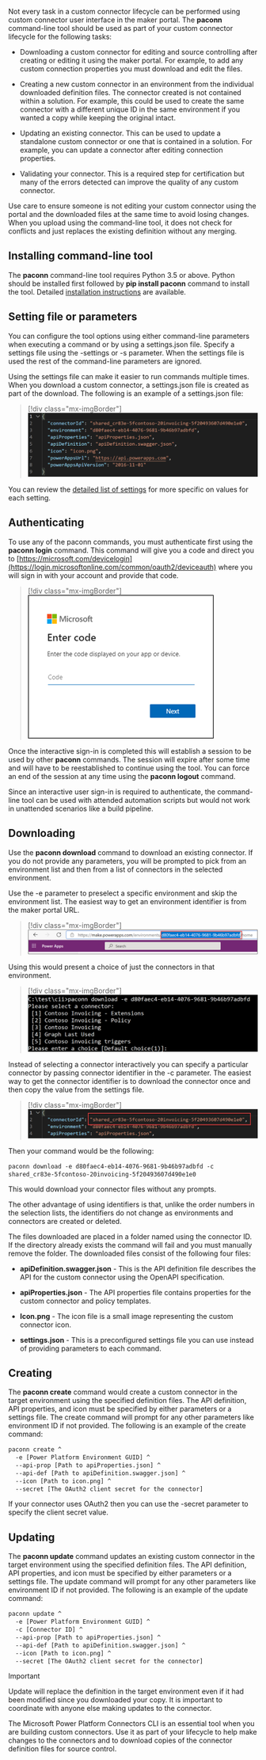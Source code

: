Not every task in a custom connector lifecycle can be performed using custom connector user interface in the maker portal. The **paconn** command-line tool should be used as part of your custom connector lifecycle for the following tasks:

-   Downloading a custom connector for editing and source controlling after creating or editing it using the maker portal. For example, to add any custom connection properties you must download and edit the files.

-   Creating a new custom connector in an environment from the individual downloaded definition files. The connector created is not contained within a solution. For example, this could be used to create the same connector with a different unique ID in the same environment if you wanted a copy while keeping the original intact.

-   Updating an existing connector. This can be used to update a standalone custom connector or one that is contained in a solution. For example, you can update a connector after editing connection properties.

-   Validating your connector. This is a required step for certification but many of the errors detected can improve the quality of any custom connector.

Use care to ensure someone is not editing your custom connector using the portal and the downloaded files at the same time to avoid losing changes. When you upload using the command-line tool, it does not check for conflicts and just replaces the existing definition without any merging.

## Installing command-line tool

The **paconn** command-line tool requires Python 3.5 or above. Python should be installed first followed by **pip install paconn** command to install the tool. Detailed [installation instructions](https://docs.microsoft.com/connectors/custom-connectors/paconn-cli/?azure-portal=true) are available.

## Setting file or parameters

You can configure the tool options using either command-line parameters when executing a command or by using a settings.json file. Specify a settings file using the -settings or -s parameter. When the settings file is used the rest of the command-line parameters are ignored.

Using the settings file can make it easier to run commands multiple times. When you download a custom connector, a settings.json file is created as part of the download. The following is an example of a settings.json file:

> [!div class="mx-imgBorder"]
> [![Screenshot example of the settings file contents.](../media/settings-json.png)](../media/settings-json.png#lightbox)

You can review the [detailed list of settings](https://docs.microsoft.com/connectors/custom-connectors/paconn-cli?azure-portal=true#settings-file) for more specific on values for each setting.

## Authenticating

To use any of the paconn commands, you must authenticate first using the **paconn login** command. This command will give you a code and direct you to [https://microsoft.com/devicelogin](https://login.microsoftonline.com/common/oauth2/deviceauth) where you will sign in with your account and provide that code.

> [!div class="mx-imgBorder"]
> [![Screenshot of the authentication dialog asking for the device code.](../media/enter-code.png)](../media/enter-code.png#lightbox)

Once the interactive sign-in is completed this will establish a session to be used by other **paconn** commands. The session will expire after some time and will have to be reestablished to continue using the tool. You can force an end of the session at any time using the **paconn logout** command.

Since an interactive user sign-in is required to authenticate, the command-line tool can be used with attended automation scripts but would not work in unattended scenarios like a build pipeline.

## Downloading

Use the **paconn download** command to download an existing connector. If you do not provide any parameters, you will be prompted to pick from an environment list and then from a list of connectors in the selected environment.

Use the -e parameter to preselect a specific environment and skip the environment list. The easiest way to get an environment identifier is from the maker portal URL.

> [!div class="mx-imgBorder"]
> [![Screenshot of the environment URL showing how to pull out the identifier.](../media/maker-portal-url.png)](../media/maker-portal-url.png#lightbox)

Using this would present a choice of just the connectors in that environment.

> [!div class="mx-imgBorder"]
> [![Screenshot showing a list of connectors from the command line tool.](../media/environment-connectors.png)](../media/environment-connectors.png#lightbox)

Instead of selecting a connector interactively you can specify a particular connector by passing connector identifier in the -c parameter. The easiest way to get the connector identifier is to download the connector once and then copy the value from the settings file.

> [!div class="mx-imgBorder"]
> [![Screenshot showing where to find the connector ID in the settings file.](../media/connector-identifier.png)](../media/connector-identifier.png#lightbox)

Then your command would be the following:

```
paconn download -e d80faec4-eb14-4076-9681-9b46b97adbfd -c shared_cr83e-5fcontoso-20invoicing-5f20493607d490e1e0
```

This would download your connector files without any prompts.

The other advantage of using identifiers is that, unlike the order numbers in the selection lists, the identifiers do not change as environments and connectors are created or deleted.

The files downloaded are placed in a folder named using the connector ID. If the directory already exists the command will fail and you must manually remove the folder. The downloaded files consist of the following four files:

-   **apiDefinition.swagger.json** - This is the API definition file describes the API for the custom connector using the OpenAPI specification.

-   **apiProperties.json** - The API properties file contains properties for the custom connector and policy templates.

-   **Icon.png** - The icon file is a small image representing the custom connector icon.

-   **settings.json** - This is a preconfigured settings file you can use instead of providing parameters to each command.

## Creating

The **paconn create** command would create a custom connector in the target environment using the specified definition files. The API definition, API properties, and icon must be specified by either parameters or a settings file. The create command will prompt for any other parameters like environment ID if not provided. The following is an example of the create command:

```
paconn create ^
  -e [Power Platform Environment GUID] ^
  --api-prop [Path to apiProperties.json] ^
  --api-def [Path to apiDefinition.swagger.json] ^
  --icon [Path to icon.png] ^
  --secret [The OAuth2 client secret for the connector]
```

If your connector uses OAuth2 then you can use the -secret parameter to specify the client secret value.

## Updating

The **paconn update** command updates an existing custom connector in the target environment using the specified definition files. The API definition, API properties, and icon must be specified by either parameters or a settings file. The update command will prompt for any other parameters like environment ID if not provided. The following is an example of the update command:

```
paconn update ^
  -e [Power Platform Environment GUID] ^
  -c [Connector ID] ^
  --api-prop [Path to apiProperties.json] ^
  --api-def [Path to apiDefinition.swagger.json] ^
  --icon [Path to icon.png] ^
  --secret [The OAuth2 client secret for the connector]
```

> [!IMPORTANT]
> Update will replace the definition in the target environment even if it had been modified since you downloaded your copy. It is important to coordinate with anyone else making updates to the connector.

The Microsoft Power Platform Connectors CLI is an essential tool when you are building custom connectors. Use it as part of your lifecycle to help make changes to the connectors and to download copies of the connector definition files for source control.